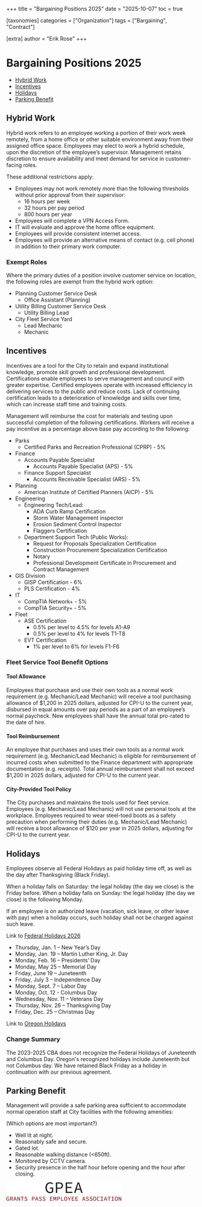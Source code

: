 +++
title = "Bargaining Positions 2025"
date = "2025-10-07"
toc = true

[taxonomies]
categories = ["Organization"]
tags = ["Bargaining", "Contract"]

[extra]
author = "Erik Rose"
+++

# Bargaining Positions 2025

- [Hybrid Work](#hybrid)
- [Incentives](#incentives)
- [Holidays](#holidays)
- [Parking Benefit](#parking)

## Hybrid Work<a id="hybrid"></a>

Hybrid work refers to an employee working a portion of their work week remotely, from a home office or other suitable environment away from their assigned office space. Employees may elect to work a hybrid schedule, upon the discretion of the employee’s supervisor. Management retains discretion to ensure availability and meet demand for service in customer-facing roles.

These additional restrictions apply:

- Employees may not work remotely more than the following thresholds without prior approval from their supervisor:
  - 16 hours per week
  - 32 hours per pay period
  - 800 hours per year
- Employees will complete a VPN Access Form.
- IT will evaluate and approve the home office equipment.
- Employees will provide consistent internet access.
- Employees will provide an alternative means of contact (e.g. cell phone) in addition to their primary work computer.

### Exempt Roles

Where the primary duties of a position involve customer service on location, the following roles are exempt from the hybrid work option:

- Planning Customer Service Desk
  - Office Assistant (Planning)
- Utility Billing Customer Service Desk
  - Utility Billing Lead
- City Fleet Service Yard
  - Lead Mechanic
  - Mechanic

## Incentives<a id="incentives"></a>

Incentives are a tool for the City to retain and expand institutional knowledge, promote skill growth and professional development. Certifications enable employees to serve management and council with greater expertise. Certified employees operate with increased efficiency in delivering services to the public and reduce costs. Lack of continuing certification leads to a deterioration of knowledge and skills over time, which can increase staff time and training costs.

Management will reimburse the cost for materials and testing upon successful completion of the following certifications. Workers will receive a pay incentive as a percentage above base pay according to the following:

- Parks
  - Certified Parks and Recreation Professional (CPRP) - 5%
- Finance
  - Accounts Payable Specialist
    - Accounts Payable Specialist (APS) - 5%
  - Finance Support Specialist
    - Accounts Receivable Specialist (ARS) - 5%
- Planning
  - American Institute of Certified Planners (AICP) - 5%
- Engineering
  - Engineering Tech/Lead:
    - ADA Curb Ramp Certification
    - Storm Water Management inspector
    - Erosion Sediment Control Inspector
    - Flaggers Certification
  - Department Support Tech (Public Works):
    - Request for Proposals Specialization Certification
    - Construction Procurement Specialization Certification
    - Notary
    - Professional Development Certificate in Procurement and Contract Management
- GIS Division
  - GISP Certification - 6%
  - PLS Certification - 4%
- IT
  - CompTIA Network+ - 5%
  - CompTIA Security+ - 5%
- Fleet
  - ASE Certification
    - 0.5% per level to 4.5% for levels A1-A9
    - 0.5% per level to 4% for levels T1-T8
  - EVT Certification
    - 1% per level to 6% for levels F1-F6

### Fleet Service Tool Benefit Options

#### Tool Allowance

Employees that purchase and use their own tools as a normal work requirement (e.g. Mechanic/Lead Mechanic) will receive a tool purchasing allowance of $1,200 in 2025 dollars, adjusted for CPI-U to the current year, disbursed in equal amounts over pay periods as a part of an employee’s normal paycheck. New employees shall have the annual total pro-rated to the date of hire.

#### Tool Reimbursement

An employee that purchases and uses their own tools as a normal work requirement (e.g. Mechanic/Lead Mechanic) is eligible for reimbursement of incurred costs when submitted to the Finance department with appropriate documentation (e.g. receipts). Total annual reimbursement shall not exceed $1,200 in 2025 dollars, adjusted for CPI-U to the current year.

#### City-Provided Tool Policy

The City purchases and maintains the tools used for fleet service. Employees (e.g. Mechanic/Lead Mechanic) will not use personal tools at the workplace.
Employees required to wear steel-toed boots as a safety precaution when performing their duties (e.g. Mechanic/Lead Mechanic) will receive a boot allowance of $120 per year in 2025 dollars, adjusting for CPI-U to the current year.

## Holidays<a id="holidays"></a>

Employees observe all Federal Holidays as paid holiday time off, as well as the day after Thanksgiving (Black Friday).

When a holiday falls on Saturday: the legal holiday (the day we close) is the Friday before.
When a holiday falls on Sunday: the legal holiday (the day we close) is the following Monday.

If an employee is on authorized leave (vacation, sick leave, or other leave with pay) when a holiday occurs, such holiday shall not be charged against such leave.

Link to [Federal Holidays 2026](https://www.federalholidays.net/usa/federal-holidays-2026.html)

- Thursday, Jan. 1 – New Year’s Day
- Monday, Jan. 19 – Martin Luther King, Jr. Day
- Monday, Feb. 16 – Presidents’ Day
- Monday, May 25 – Memorial Day
- Friday, June 19 – Juneteenth
- Friday, July 3 – Independence Day
- Monday, Sept. 7 – Labor Day
- Monday, Oct. 12 - Columbus Day
- Wednesday, Nov. 11 – Veterans Day
- Thursday, Nov. 26 – Thanksgiving Day
- Friday, Dec. 25 – Christmas Day

Link to [Oregon Holidays](https://www.oregon.gov/wcb/Documents/announcements/observedholidays.pdf)

### Change Summary

The 2023-2025 CBA does not recognize the Federal Holidays of Juneteenth and Columbus Day. Oregon's recognized holidays include Juneteenth but not Columbus day. We have retained Black Friday as a holiday in continuation with our previous agreement.

## Parking Benefit<a id="parking"></a>

Management will provide a safe parking area sufficient to accommodate normal operation staff at City facilities with the following amenities:

(Which options are most important?)

- Well lit at night.
- Reasonably safe and secure.
- Gated lot.
- Reasonable walking distance (<650ft).
- Monitored by CCTV camera.
- Security presence in the half hour before opening and the hour after closing.

![GPEA logo](../content/gpea_logo.png)
